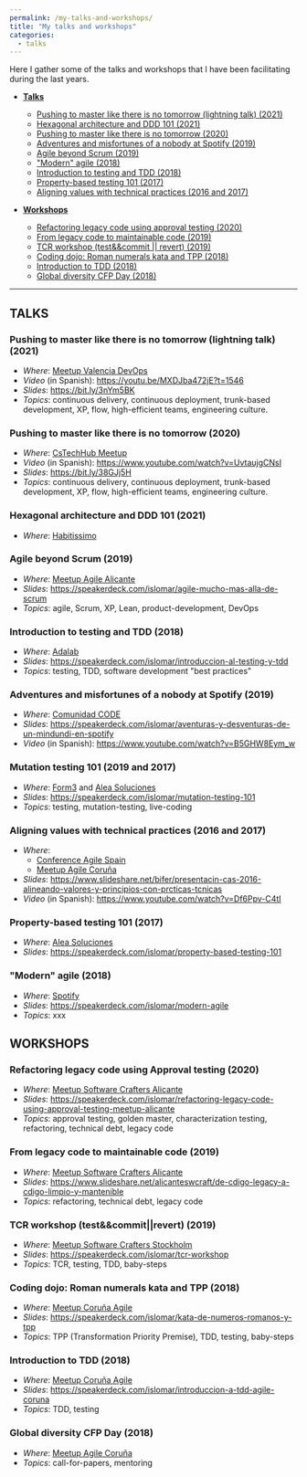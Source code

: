 ```yaml
---
permalink: /my-talks-and-workshops/
title: "My talks and workshops"
categories:
  - talks
---
```


Here I gather some of the talks and workshops that I have been facilitating during the last years.

- [**Talks**](#talks)

  - [Pushing to master like there is no tomorrow (lightning talk) (2021)](#pushing-to-master-like-there-is-no-tomorrow-lightning-talk-2021)
  - [Hexagonal architecture and DDD 101 (2021)](#hexagonal-architecture-and-ddd-101-2021)
  - [Pushing to master like there is no tomorrow (2020)](#Pushing-to-master-like-there-is-no-tomorrow)
  - [Adventures and misfortunes of a nobody at Spotify (2019)](#adventures-and-misfortunes-of-a-nobody-at-spotify-2019)
  - [Agile beyond Scrum (2019)](#Agile-beyond-scrum-2019)
  - ["Modern" agile (2018)](#modern-agile-2018)
  - [Introduction to testing and TDD (2018)](#introduction-to-testing-and-tdd-2018)
  - [Property-based testing 101 (2017)](#property-based-testing-101-2017)
  - [Aligning values with technical practices (2016 and 2017)](#aligning-values-with-technical-practices-2016-and-2017)

- [**Workshops**](#workshops)
  - [Refactoring legacy code using approval testing (2020)](#refactoring-legacy-code-using-approval-testing-2020)
  - [From legacy code to maintainable code (2019)](#from-legacy-code-to-maintainable-code-2019)
  - [TCR workshop (test&&commit \|\| revert) (2019)](#tcr-workshop-testcommitrevert-2019)
  - [Coding dojo: Roman numerals kata and TPP (2018)](#coding-dojo-roman-numerals-kata-and-tpp-2018)
  - [Introduction to TDD (2018)](#introduction-to-tdd-2018)
  - [Global diversity CFP Day (2018)](#global-diversity-cfp-day-2018)

---

## TALKS

### **Pushing to master like there is no tomorrow (lightning talk)** (2021)

- _Where_: [Meetup Valencia DevOps](https://www.meetup.com/es-ES/Valencia-DevOps/events/276168962/)
- _Video_ (in Spanish): <https://youtu.be/MXDJba472jE?t=1546>
- _Slides_: <https://bit.ly/3nYm5BK>
- _Topics_: continuous delivery, continuous deployment, trunk-based development, XP, flow, high-efficient teams, engineering culture.

### **Pushing to master like there is no tomorrow** (2020)

- _Where_: [CsTechHub Meetup](https://www.meetup.com/es-ES/CSTechHub/)
- _Video_ (in Spanish): <https://www.youtube.com/watch?v=UvtaujgCNsI>
- _Slides_: <https://bit.ly/38GJj5H>
- _Topics_: continuous delivery, continuous deployment, trunk-based development, XP, flow, high-efficient teams, engineering culture.

### **Hexagonal architecture and DDD 101** (2021)

- _Where_: [Habitissimo](https://www.habitissimo.es/)

### **Agile beyond Scrum** (2019)

- _Where_: [Meetup Agile Alicante](https://www.meetup.com/es-ES/AgileAlicante/events/260459256/)
- _Slides_: <https://speakerdeck.com/islomar/agile-mucho-mas-alla-de-scrum>
- _Topics_: agile, Scrum, XP, Lean, product-development, DevOps

### **Introduction to testing and TDD** (2018)

- _Where_: [Adalab](https://adalab.es/)
- _Slides_: <https://speakerdeck.com/islomar/introduccion-al-testing-y-tdd>
- _Topics_: testing, TDD, software development "best practices"

### **Adventures and misfortunes of a nobody at Spotify** (2019)

- _Where_: [Comunidad CODE](http://www.comunidadcode.com/)
- _Slides_: <https://speakerdeck.com/islomar/aventuras-y-desventuras-de-un-mindundi-en-spotify>
- _Video_ (in Spanish): <https://www.youtube.com/watch?v=B5GHW8Eym_w>

### **Mutation testing 101** (2019 and 2017)

- _Where_: [Form3](https://www.form3.tech/) and [Alea Soluciones](https://www.alea-soluciones.com/)
- _Slides_: <https://speakerdeck.com/islomar/mutation-testing-101>
- _Topics_: testing, mutation-testing, live-coding

### **Aligning values with technical practices** (2016 and 2017)

- _Where_:
  - [Conference Agile Spain](https://cas2016.agile-spain.org/)
  - [Meetup Agile Coruña](https://www.meetup.com/es-ES/Coruna-Agile/events/245525249/)
- _Slides_: <https://www.slideshare.net/bifer/presentacin-cas-2016-alineando-valores-y-principios-con-prcticas-tcnicas>
- _Video_ (in Spanish): <https://www.youtube.com/watch?v=Df6Ppv-C4tI>

### **Property-based testing 101** (2017)

- _Where_: [Alea Soluciones](https://www.alea-soluciones.com/)
- _Slides_: https://speakerdeck.com/islomar/property-based-testing-101

### **"Modern" agile** (2018)

- _Where_: [Spotify](https://spotify.com/)
- _Slides_: <https://speakerdeck.com/islomar/modern-agile>
- _Topics_: xxx

## WORKSHOPS

### Refactoring legacy code using Approval testing (2020)

- _Where_: [Meetup Software Crafters Alicante](https://www.meetup.com/es-ES/Software-Crafters-Alicante/events/267849996/)
- _Slides_: <https://speakerdeck.com/islomar/refactoring-legacy-code-using-approval-testing-meetup-alicante>
- _Topics_: approval testing, golden master, characterization testing, refactoring, technical debt, legacy code

### From legacy code to maintainable code (2019)

- _Where_: [Meetup Software Crafters Alicante](https://www.meetup.com/es-ES/Software-Crafters-Alicante/events/261640799/)
- _Slides_: <https://www.slideshare.net/alicanteswcraft/de-cdigo-legacy-a-cdigo-limpio-y-mantenible>
- _Topics_: refactoring, technical debt, legacy code

### **TCR workshop (test&&commit||revert)** (2019)

- _Where_: [Meetup Software Crafters Stockholm](https://www.meetup.com/es-ES/Stockholm-Software-Craftsmanship/events/259388924/)
- _Slides_: <https://speakerdeck.com/islomar/tcr-workshop>
- _Topics_: TCR, testing, TDD, baby-steps

### **Coding dojo: Roman numerals kata and TPP** (2018)

- _Where_: [Meetup Coruña Agile](https://www.meetup.com/es-ES/Coruna-Agile/events/250099803/)
- _Slides_: <https://speakerdeck.com/islomar/kata-de-numeros-romanos-y-tpp>
- _Topics_: TPP (Transformation Priority Premise), TDD, testing, baby-steps

### **Introduction to TDD** (2018)

- _Where_: [Meetup Coruña Agile](https://www.meetup.com/es-ES/Coruna-Agile/events/247812914/)
- _Slides_: <https://speakerdeck.com/islomar/introduccion-a-tdd-agile-coruna>
- _Topics_: TDD, testing

### **Global diversity CFP Day** (2018)

- _Where_: [Meetup Agile Coruña](https://www.meetup.com/es-ES/Coruna-Agile/events/247120846/)
- _Topics_: call-for-papers, mentoring

